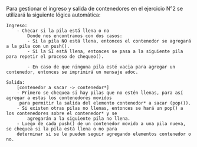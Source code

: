 
Para gestionar el ingreso y salida de contenedores en el ejercicio N°2 se utilizará la siguiente lógica automática:

    Ingreso:
        - Checar si la pila está llena o no
            Donde nos encontramos con dos casos:
            - Si la pila NO está llena, entonces el contenedor se agregará a la pila con un push().
            - Si la SI está llena, entonces se pasa a la siguiente pila para repetir el proceso de chequeo().

            - En caso de que ninguna pila esté vacia para agregar un contenedor, entonces se imprimirá un mensaje adoc.

    Salida:
        [contenedor a sacar -> contenedor*]
        - Primero se chequea si hay pilas que no estén llenas, para así agregar a estas los contenedores movidos
         para permitir la salida del elemento contenedor* a sacar (pop()).
        - Si existen otras pilas no llenas, entonces se hará un pop() a los contenedores sobre el contenedor* y se 
            agregarán a la siguiente pila no llena.
        - Luego de cada push() de un contenedor movido a una pila nueva, se chequea si la pila está llena o no para
        determinar si se le pueden seguir agregando elementos contenedor o no.


